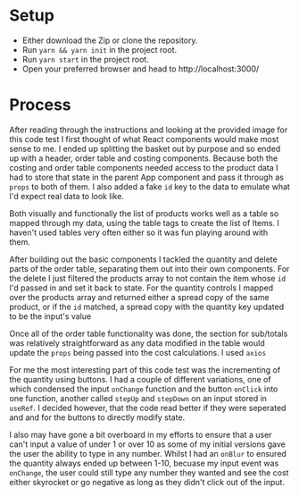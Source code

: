 # Setup
 
* Either download the Zip or clone the repository.
* Run `yarn && yarn init` in the project root.
* Run `yarn start` in the project root.
* Open your preferred browser and head to http://localhost:3000/
 
# Process
 
After reading through the instructions and looking at the provided image for this code test I first thought of what React components would make most sense to me. I ended up splitting the basket out by purpose and so ended up with a header, order table and costing components. Because both the costing and order table components needed access to the product data I had to store that state in the parent App component and pass it through as `props` to both of them. I also added a fake `id` key to the data to emulate what I'd expect real data to look like.
 
Both visually and functionally the list of products works well as a table so mapped through my data, using the table tags to create the list of Items. I haven't used tables very often either so it was fun playing around with them.
 
After building out the basic components I tackled the quantity and delete parts of the order table, separating them out into their own components. For the delete I just filtered the products array to not contain the item whose `id` I'd passed in and set it back to state. For the quantity controls I mapped over the products array and returned either a spread copy of the same product, or if the `id` matched, a spread copy with the quantity key updated to be the input's value
 
Once all of the order table functionality was done, the section for sub/totals was relatively straightforward as any data modified in the table would update the `props` being passed into the cost calculations. I used `axios`
 
For me the most interesting part of this code test was the incrementing of the quantity using buttons. I had a couple of different variations, one of which condensed the input `onChange` function and the button `onClick` into one function, another called `stepUp` and `stepDown` on an input stored in `useRef`. I decided however, that the code read better if they were seperated and and for the buttons to directly modify state. 

I also may have gone a bit overboard in my efforts to ensure that a user can't input a value of under 1 or over 10 as some of my initial versions gave the user the ability to type in any number. Whilst I had an `onBlur` to ensured the quantity always ended up between 1-10, becuase my input event was `onChange`, the user could still type any number they wanted and see the cost either skyrocket or go negative as long as they didn't click out of the input.